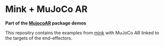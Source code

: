 # Mink + MuJoCo AR

**Part of the [MujocoAR](https://github.com/omarrayyann/MujocoAR) package demos**

This repositry contains the examples from [mink](https://github.com/kevinzakka/mink/) with MuJoCo AR linked to the targets of the end-effectors.
